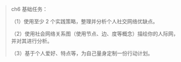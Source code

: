 > ch6 基础任务：
>
> （1）使用至少 2 个实践策略，整理并分析个人社交网络优缺点。
>
> （2）使用社会网络关系图（使用节点、边、度等概念）描绘你的人际网，并对其进行分析。
>
> （3）基于个人爱好、特点等，为自己量身定制一份行动计划。

